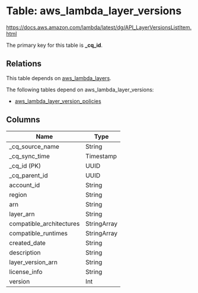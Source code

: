 # Table: aws_lambda_layer_versions

https://docs.aws.amazon.com/lambda/latest/dg/API_LayerVersionsListItem.html

The primary key for this table is **_cq_id**.

## Relations

This table depends on [aws_lambda_layers](aws_lambda_layers.md).

The following tables depend on aws_lambda_layer_versions:
  - [aws_lambda_layer_version_policies](aws_lambda_layer_version_policies.md)

## Columns

| Name          | Type          |
| ------------- | ------------- |
|_cq_source_name|String|
|_cq_sync_time|Timestamp|
|_cq_id (PK)|UUID|
|_cq_parent_id|UUID|
|account_id|String|
|region|String|
|arn|String|
|layer_arn|String|
|compatible_architectures|StringArray|
|compatible_runtimes|StringArray|
|created_date|String|
|description|String|
|layer_version_arn|String|
|license_info|String|
|version|Int|